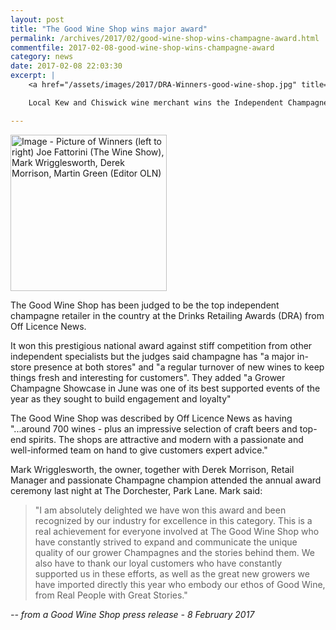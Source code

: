 ```yaml
---
layout: post
title: "The Good Wine Shop wins major award"
permalink: /archives/2017/02/good-wine-shop-wins-champagne-award.html
commentfile: 2017-02-08-good-wine-shop-wins-champagne-award
category: news
date: 2017-02-08 22:03:30
excerpt: |
    <a href="/assets/images/2017/DRA-Winners-good-wine-shop.jpg" title="Click for a larger image - Picture of Winners (left to right) Joe Fattorini (The Wine Show), Mark Wrigglesworth, Derek Morrison, Martin Green (Editor OLN)"><img src="/assets/images/2017/DRA-Winners-good-wine-shop-thumb.jpg" width="150" alt="Image - Picture of Winners (left to right) Joe Fattorini (The Wine Show), Mark Wrigglesworth, Derek Morrison, Martin Green (Editor OLN)"  class="photo right"/></a>

    Local Kew and Chiswick wine merchant wins the Independent Champagne Retailer of the Year 2017 against stiff competition from other independent specialists but the judges said champagne has "a major in-store presence at both stores" and "a regular turnover of new wines to keep things fresh and interesting for customers".

---
```


<a href="/assets/images/2017/DRA-Winners-good-wine-shop.jpg" title="Click for a larger image - Picture of Winners (left to right) Joe Fattorini (The Wine Show), Mark Wrigglesworth, Derek Morrison, Martin Green (Editor OLN)"><img src="/assets/images/2017/DRA-Winners-good-wine-shop-thumb.jpg" width="250" alt="Image - Picture of Winners (left to right) Joe Fattorini (The Wine Show), Mark Wrigglesworth, Derek Morrison, Martin Green (Editor OLN)"  class="photo right"/></a>

The Good Wine Shop has been judged to be the top independent champagne retailer in the country at the Drinks Retailing Awards (DRA) from Off Licence News.

It won this prestigious national award against stiff competition from other independent specialists but the judges said champagne has "a major in-store presence at both stores" and "a regular turnover of new wines to keep things fresh and interesting for customers". They added "a Grower Champagne Showcase in June was one of its best supported events of the year as they sought to build engagement and loyalty"

The Good Wine Shop was described by Off Licence News as having "...around 700 wines - plus an impressive selection of craft beers and top-end spirits. The shops are attractive and modern with a passionate and well-informed team on hand to give customers expert advice."

Mark Wrigglesworth, the owner, together with Derek Morrison, Retail Manager and passionate Champagne champion attended the annual award ceremony last night at The Dorchester, Park Lane. Mark said:

> "I am absolutely delighted we have won this award and been recognized by our industry for excellence in this category. This is a real achievement for everyone involved at The Good Wine Shop who have constantly strived to expand and communicate the unique quality of our grower Champagnes and the stories behind them. We also have to thank our loyal customers who have constantly supported us in these efforts, as well as the great new growers we have imported directly this year who embody our ethos of Good Wine, from Real People with Great Stories."

<cite>-- from a Good Wine Shop press release - 8 February 2017</cite>
